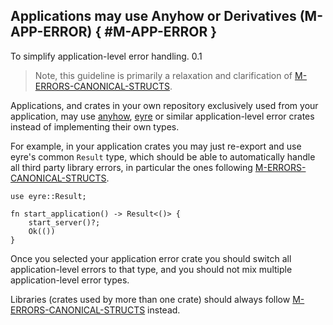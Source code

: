 ﻿<!-- Copyright (c) Microsoft Corporation. Licensed under the MIT license. -->

## Applications may use Anyhow or Derivatives (M-APP-ERROR) { #M-APP-ERROR }

<why>To simplify application-level error handling.</why>
<version>0.1</version>

> Note, this guideline is primarily a relaxation and clarification of [M-ERRORS-CANONICAL-STRUCTS].

Applications, and crates in your own repository exclusively used from your application, may use [anyhow](https://github.com/dtolnay/anyhow),
[eyre](https://github.com/eyre-rs/eyre) or similar application-level error crates instead of implementing their own types.

For example, in your application crates you may just re-export and use eyre's common `Result` type, which should be able to automatically
handle all third party library errors, in particular the ones following
[M-ERRORS-CANONICAL-STRUCTS].

```rust,ignore
use eyre::Result;

fn start_application() -> Result<()> {
    start_server()?;
    Ok(())
}
```

Once you selected your application error crate you should switch all application-level errors to that type, and you should not mix multiple
application-level error types.

Libraries (crates used by more than one crate) should always follow [M-ERRORS-CANONICAL-STRUCTS] instead.

[M-ERRORS-CANONICAL-STRUCTS]: ../libs/ux/#M-ERRORS-CANONICAL-STRUCTS
